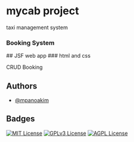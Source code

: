 # mycab project
taxi management system
<h3>Booking System</h3>
## JSF web app 
### html and css
<p> CRUD Booking </p>


## Authors

- [@mpanoakim](https://www.github.com/mpano)
## Badges

[![MIT License](https://img.shields.io/badge/License-MIT-green.svg)](https://choosealicense.com/licenses/mit/)
[![GPLv3 License](https://img.shields.io/badge/License-GPL%20v3-yellow.svg)](https://opensource.org/licenses/)
[![AGPL License](https://img.shields.io/badge/license-AGPL-blue.svg)](http://www.gnu.org/licenses/agpl-3.0)

